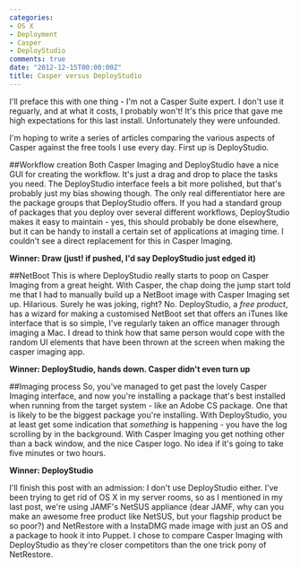 ```yaml
---
categories:
- OS X
- Deployment
- Casper
- DeployStudio
comments: true
date: "2012-12-15T00:00:00Z"
title: Casper versus DeployStudio
---
```

I'll preface this with one thing - I'm not a Casper Suite expert. I don't use it reguarly, and at what it costs, I probably won't! It's this price that gave me high expectations for this last install. Unfortunately they were unfounded.

I'm hoping to write a series of articles comparing the various aspects of Casper against the free tools I use every day. First up is DeployStudio.

##Workflow creation
Both Casper Imaging and DeployStudio have a nice GUI for creating the workflow. It's just a drag and drop to place the tasks you need. The DeployStudio interface feels a bit more polished, but that's probably just my bias showing though. The only real differentiator here are the package groups that DeployStudio offers. If you had a standard group of packages that you deploy over several different workflows, DeployStudio makes it easy to maintain - yes, this should probably be done elsewhere, but it can be handy to install a certain set of applications at imaging time. I couldn't see a direct replacement for this in Casper Imaging.

__Winner: Draw (just! if pushed, I'd say DeployStudio just edged it)__

##NetBoot
This is where DeployStudio really starts to poop on Casper Imaging from a great height. With Casper, the chap doing the jump start told me that I had to manually build up a NetBoot image with Casper Imaging set up. Hilarious. Surely he was joking, right? No. DeployStudio, a _free product_, has a wizard for making a customised NetBoot set that offers an iTunes like interface that is so simple, I've regularly taken an office manager through imaging a Mac. I dread to think how that same person would cope with the random UI elements that have been thrown at the screen when making the casper imaging app.

__Winner: DeployStudio, hands down. Casper didn't even turn up__

##Imaging process
So, you've managed to get past the lovely Casper Imaging interface, and now you're installing a package that's best installed when running from the target system - like an Adobe CS package. One that is likely to be the biggest package you're installing. With DeployStudio, you at least get some indication that _something_ is happening - you have the log scrolling by in the background. With Casper Imaging you get nothing other than a back window, and the nice Casper logo. No idea if it's going to take five minutes or two hours. 

__Winner: DeployStudio__

I'll finish this post with an admission: I don't use DeployStudio either. I've been trying to get rid of OS X in my server rooms, so as I mentioned in my last post, we're using JAMF's NetSUS appliance (dear JAMF, why can you make an awesome free product like NetSUS, but your flagship product be so poor?) and NetRestore with a InstaDMG made image with just an OS and a package to hook it into Puppet. I chose to compare Casper Imaging with DeployStudio as they're closer competitors than the one trick pony of NetRestore.
